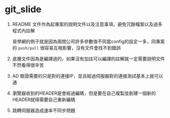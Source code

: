 # git_slide

1. README 文件作為起專案的說明文件以及注意事項，避免冗餘檔案以及過多程式內註解

    易學網的例子就是因為兩間公司許多參數值不同當config的設定一多，同專案的 `push/pull` 很容易互相影響，沒有文件會找不到錯誤
  
2. 底層文件因為是編譯過的，如果沒有加註可以編譯的註解就一定需要說明文件不然看得很辛苦
3. AD 驗證需要的只是對的連接IP，並且經過伺服器對的連接測試基本上就可以通
4. 瀏覽器收到的HEADER是會經過編碼，但是要在自己複製並創建一個新的HEADER就得需要自己重新編碼
5. 跳轉伺服器造成速率不同步問題
